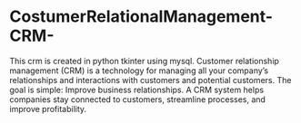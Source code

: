 # CostumerRelationalManagement-CRM-
This crm is created in python tkinter using mysql.
Customer relationship management (CRM) is a technology for managing all your company’s relationships and interactions with customers and potential customers. The goal is simple: Improve business relationships. A CRM system helps companies stay connected to customers, streamline processes, and improve profitability.
